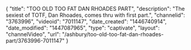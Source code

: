 {
    "title": "TOO OLD TOO FAT DAN RHOADES PART",
    "description": "The sexiest of TOTF, Dan Rhoades, comes thru with first part.",
    "channelid": "3763996",
    "videoid": "7011147",
    "date_created": "1446740914",
    "date_modified": "1447087965",
    "type": "captivate",
    "layout": "channelVideo",
    "url": "\/ashbury\/too-old-too-fat-dan-rhoades-part\/3763996-7011147"
}